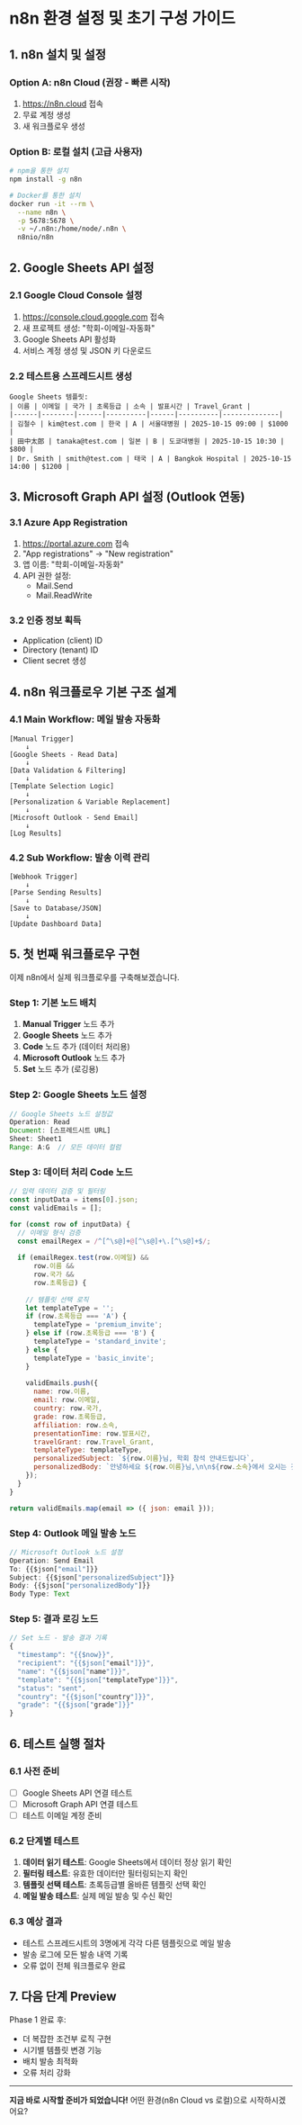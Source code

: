 # n8n 환경 설정 및 초기 구성 가이드

## 1. n8n 설치 및 설정

### Option A: n8n Cloud (권장 - 빠른 시작)
1. https://n8n.cloud 접속
2. 무료 계정 생성
3. 새 워크플로우 생성

### Option B: 로컬 설치 (고급 사용자)
```bash
# npm을 통한 설치
npm install -g n8n

# Docker를 통한 설치
docker run -it --rm \
  --name n8n \
  -p 5678:5678 \
  -v ~/.n8n:/home/node/.n8n \
  n8nio/n8n
```

## 2. Google Sheets API 설정

### 2.1 Google Cloud Console 설정
1. https://console.cloud.google.com 접속
2. 새 프로젝트 생성: "학회-이메일-자동화"
3. Google Sheets API 활성화
4. 서비스 계정 생성 및 JSON 키 다운로드

### 2.2 테스트용 스프레드시트 생성
```
Google Sheets 템플릿:
| 이름 | 이메일 | 국가 | 초록등급 | 소속 | 발표시간 | Travel_Grant |
|------|--------|------|----------|------|----------|--------------|
| 김철수 | kim@test.com | 한국 | A | 서울대병원 | 2025-10-15 09:00 | $1000 |
| 田中太郎 | tanaka@test.com | 일본 | B | 도쿄대병원 | 2025-10-15 10:30 | $800 |
| Dr. Smith | smith@test.com | 태국 | A | Bangkok Hospital | 2025-10-15 14:00 | $1200 |
```

## 3. Microsoft Graph API 설정 (Outlook 연동)

### 3.1 Azure App Registration
1. https://portal.azure.com 접속
2. "App registrations" → "New registration"
3. 앱 이름: "학회-이메일-자동화"
4. API 권한 설정:
   - Mail.Send
   - Mail.ReadWrite

### 3.2 인증 정보 획득
- Application (client) ID
- Directory (tenant) ID  
- Client secret 생성

## 4. n8n 워크플로우 기본 구조 설계

### 4.1 Main Workflow: 메일 발송 자동화
```
[Manual Trigger] 
    ↓
[Google Sheets - Read Data] 
    ↓
[Data Validation & Filtering]
    ↓
[Template Selection Logic]
    ↓
[Personalization & Variable Replacement]
    ↓
[Microsoft Outlook - Send Email]
    ↓
[Log Results]
```

### 4.2 Sub Workflow: 발송 이력 관리
```
[Webhook Trigger]
    ↓
[Parse Sending Results]
    ↓
[Save to Database/JSON]
    ↓
[Update Dashboard Data]
```

## 5. 첫 번째 워크플로우 구현

이제 n8n에서 실제 워크플로우를 구축해보겠습니다.

### Step 1: 기본 노드 배치
1. **Manual Trigger** 노드 추가
2. **Google Sheets** 노드 추가  
3. **Code** 노드 추가 (데이터 처리용)
4. **Microsoft Outlook** 노드 추가
5. **Set** 노드 추가 (로깅용)

### Step 2: Google Sheets 노드 설정
```javascript
// Google Sheets 노드 설정값
Operation: Read
Document: [스프레드시트 URL]
Sheet: Sheet1
Range: A:G  // 모든 데이터 컬럼
```

### Step 3: 데이터 처리 Code 노드
```javascript
// 입력 데이터 검증 및 필터링
const inputData = items[0].json;
const validEmails = [];

for (const row of inputData) {
  // 이메일 형식 검증
  const emailRegex = /^[^\s@]+@[^\s@]+\.[^\s@]+$/;
  
  if (emailRegex.test(row.이메일) && 
      row.이름 && 
      row.국가 && 
      row.초록등급) {
    
    // 템플릿 선택 로직
    let templateType = '';
    if (row.초록등급 === 'A') {
      templateType = 'premium_invite';
    } else if (row.초록등급 === 'B') {
      templateType = 'standard_invite';
    } else {
      templateType = 'basic_invite';
    }
    
    validEmails.push({
      name: row.이름,
      email: row.이메일,
      country: row.국가,
      grade: row.초록등급,
      affiliation: row.소속,
      presentationTime: row.발표시간,
      travelGrant: row.Travel_Grant,
      templateType: templateType,
      personalizedSubject: `${row.이름}님, 학회 참석 안내드립니다`,
      personalizedBody: `안녕하세요 ${row.이름}님,\n\n${row.소속}에서 오시는 것을 환영합니다.\n귀하의 초록등급: ${row.초록등급}\nTravel Grant: ${row.Travel_Grant}\n\n감사합니다.`
    });
  }
}

return validEmails.map(email => ({ json: email }));
```

### Step 4: Outlook 메일 발송 노드
```javascript
// Microsoft Outlook 노드 설정
Operation: Send Email
To: {{$json["email"]}}
Subject: {{$json["personalizedSubject"]}}
Body: {{$json["personalizedBody"]}}
Body Type: Text
```

### Step 5: 결과 로깅 노드
```javascript
// Set 노드 - 발송 결과 기록
{
  "timestamp": "{{$now}}",
  "recipient": "{{$json["email"]}}",
  "name": "{{$json["name"]}}",
  "template": "{{$json["templateType"]}}",
  "status": "sent",
  "country": "{{$json["country"]}}",
  "grade": "{{$json["grade"]}}"
}
```

## 6. 테스트 실행 절차

### 6.1 사전 준비
- [ ] Google Sheets API 연결 테스트
- [ ] Microsoft Graph API 연결 테스트  
- [ ] 테스트 이메일 계정 준비

### 6.2 단계별 테스트
1. **데이터 읽기 테스트**: Google Sheets에서 데이터 정상 읽기 확인
2. **필터링 테스트**: 유효한 데이터만 필터링되는지 확인
3. **템플릿 선택 테스트**: 초록등급별 올바른 템플릿 선택 확인
4. **메일 발송 테스트**: 실제 메일 발송 및 수신 확인

### 6.3 예상 결과
- 테스트 스프레드시트의 3명에게 각각 다른 템플릿으로 메일 발송
- 발송 로그에 모든 발송 내역 기록
- 오류 없이 전체 워크플로우 완료

## 7. 다음 단계 Preview

Phase 1 완료 후:
- 더 복잡한 조건부 로직 구현
- 시기별 템플릿 변경 기능
- 배치 발송 최적화
- 오류 처리 강화

---

**지금 바로 시작할 준비가 되었습니다!** 
어떤 환경(n8n Cloud vs 로컬)으로 시작하시겠어요?


